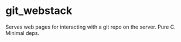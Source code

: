 # git_webstack
Serves web pages for interacting with a git repo on the server. Pure C. Minimal deps.
